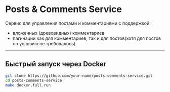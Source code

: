 # Posts & Comments Service

Сервис для управления постами и комментариями с поддержкой:
- вложенных (древовидных) комментариев
- пагинации как для комментариев, так и для постов(хотя для постов по условию не требовалось)

---

## Быстрый запуск через Docker

```bash
git clone https://github.com/your-name/posts-comments-service.git
cd posts-comments-service
make docker.full.run
```

